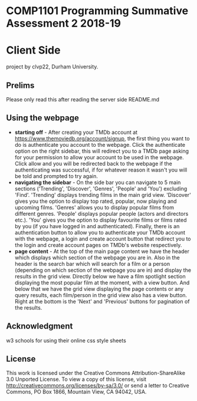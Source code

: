 COMP1101 Programming Summative Assessment 2 2018-19
===================================================

Client Side
===========

project by clvp22, Durham University.

Prelims
-------

Please only read this after reading the server side README.md

Using the webpage
-----------------

 - **starting off** - After creating your TMDb account at https://www.themoviedb.org/account/signup, the first thing you want to do is authenticate you account to the webpage. 
 Click the authenticate option on the right sidebar, this will redirect you to a TMDb page asking for your permission to allow your account to be used in the webpage.
 Click allow and you will be redirected back to the webpage if the authenticating was successful, if for whatever reason it wasn't you will be told and prompted to try again.
 - **navigating the sidebar** - On the side bar you can navigate to 5 main sections ('Trending', 'Discover', 'Genres', 'People' and 'You') excluding 'Find'. 
 'Trending' displays trending films in the main grid view. 'Discover' gives you the option to display top rated, popular, now playing and upcoming films. 
 'Genres' allows you to display popular films from different genres. 'People' displays popular people (actors and directors etc.). 
 'You' gives you the option to display favourite films or films rated by you (if you have logged in and authenticated). 
 Finally, there is an authentication button to allow you to authenticate your TMDb account with the webpage, a login and create account button that redirect you to the login and create account pages on TMDb's website respectively.
 - **page content** - At the top of the main page content we have the header which displays which section of the webpage you are in. 
 Also in the header is the search bar which will search for a film or a person (depending on which section of the webpage you are in) and display the results in the grid view.
 Directly below we have a film spotlight section displaying the most popular film at the moment, with a view button. And below that we have the grid view displaying the page contents or any query results, each film/person in the grid view also has a view button. 
 Right at the bottom is the 'Next' and 'Previous' buttons for pagination of the results.
 


Acknowledgment
--------------

w3 schools for using their online css style sheets

License
-------

This work is licensed under the Creative Commons Attribution-ShareAlike 3.0 Unported License. To view a copy of this license, visit http://creativecommons.org/licenses/by-sa/3.0/ or send a letter to Creative Commons, PO Box 1866, Mountain View, CA 94042, USA.




